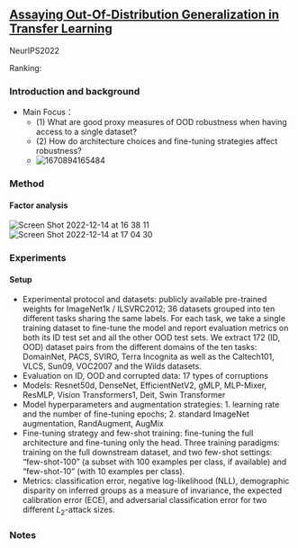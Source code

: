 ## [Assaying Out-Of-Distribution Generalization in Transfer Learning](https://arxiv.org/abs/2207.09239)
NeurIPS2022

Ranking: 

### Introduction and background
- Main Focus： 
  - (1) What are good proxy measures of OOD robustness when having access to a single dataset? 
  - (2) How do architecture choices and fine-tuning strategies affect robustness? 
  - ![1670894165484](https://user-images.githubusercontent.com/46414159/207202246-dc38d551-8597-471c-ade6-3f78dfeccb52.png)


### Method
#### Factor analysis
![Screen Shot 2022-12-14 at 16 38 11](https://user-images.githubusercontent.com/46414159/207524187-e2e4c012-bada-43f4-b5b7-626d7c1f1e03.png)
![Screen Shot 2022-12-14 at 17 04 30](https://user-images.githubusercontent.com/46414159/207528439-de0a64c8-a5e1-4a7e-909b-8f3dcb8ca81d.png)

### Experiments
#### Setup
- Experimental protocol and datasets: publicly available pre-trained weights for ImageNet1k / ILSVRC2012; 36 datasets grouped into ten different tasks sharing the same labels. For each task, we take a single training dataset to fine-tune the model and report evaluation metrics on both its ID test set and all the other OOD test sets. We extract 172 (ID, OOD) dataset pairs from the different domains of the ten tasks: DomainNet, PACS, SVIRO, Terra Incognita as well as the Caltech101, VLCS, Sun09, VOC2007 and the Wilds datasets.
- Evaluation on ID, OOD and corrupted data: 17 types of corruptions
- Models: Resnet50d, DenseNet, EfficientNetV2, gMLP, MLP-Mixer, ResMLP, Vision Transformers1, Deit, Swin Transformer
- Model hyperparameters and augmentation strategies: 1.  learning rate and the number of fine-tuning epochs; 2. standard ImageNet augmentation, RandAugment, AugMix
- Fine-tuning strategy and few-shot training: fine-tuning the full architecture and fine-tuning only the head. 
  Three training paradigms: training on the full downstream dataset, and two few-shot settings: “few-shot-100” (a subset with 100 examples per class, if available) and “few-shot-10” (with 10 examples per class). 
- Metrics: classification error, negative log-likelihood (NLL), demographic disparity on inferred groups as a measure of invariance, the expected calibration error (ECE), and adversarial classification error for two different $L_{2}$-attack sizes.
### Notes
